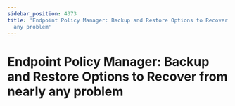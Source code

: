 ```yaml
---
sidebar_position: 4373
title: 'Endpoint Policy Manager: Backup and Restore Options to Recover from nearly
  any problem'
---
```


# Endpoint Policy Manager: Backup and Restore Options to Recover from nearly any problem